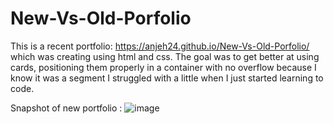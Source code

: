 # New-Vs-Old-Porfolio
This is a recent portfolio:  https://anjeh24.github.io/New-Vs-Old-Porfolio/ which was creating using html and css. The goal was to get better at using cards, positioning them properly in a container with no overflow because I know it was a segment I struggled with a little when I just started learning to code.

Snapshot of new portfolio : 
![image](https://user-images.githubusercontent.com/82301113/163751919-d07494c6-f133-453e-aa01-a721727258c1.png)
